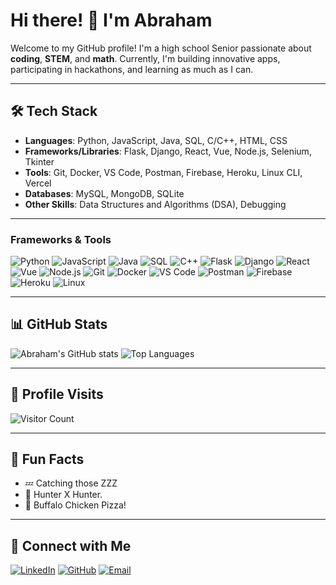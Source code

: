 # Hi there! 👋 I'm Abraham 

Welcome to my GitHub profile! I'm a high school Senior passionate about **coding**, **STEM**, and **math**. Currently, I'm building innovative apps, participating in hackathons, and learning as much as I can.

---

## 🛠️ Tech Stack  
- **Languages**: Python, JavaScript, Java, SQL, C/C++, HTML, CSS  
- **Frameworks/Libraries**: Flask, Django, React, Vue, Node.js, Selenium, Tkinter 
- **Tools**: Git, Docker, VS Code, Postman, Firebase, Heroku, Linux CLI, Vercel  
- **Databases**: MySQL, MongoDB, SQLite  
- **Other Skills**: Data Structures and Algorithms (DSA), Debugging

---

### Frameworks & Tools

![Python](https://img.shields.io/badge/-Python-3776AB?style=for-the-badge&logo=python&logoColor=white)
![JavaScript](https://img.shields.io/badge/-JavaScript-F7DF1E?style=for-the-badge&logo=javascript&logoColor=black)
![Java](https://img.shields.io/badge/-Java-007396?style=for-the-badge&logo=java&logoColor=white)
![SQL](https://img.shields.io/badge/-SQL-4479A1?style=for-the-badge&logo=postgresql&logoColor=white)
![C++](https://img.shields.io/badge/-C++-00599C?style=for-the-badge&logo=cplusplus&logoColor=white)
![Flask](https://img.shields.io/badge/-Flask-000000?style=for-the-badge&logo=flask&logoColor=white)
![Django](https://img.shields.io/badge/-Django-092E20?style=for-the-badge&logo=django&logoColor=white)
![React](https://img.shields.io/badge/-React-61DAFB?style=for-the-badge&logo=react&logoColor=black)
![Vue](https://img.shields.io/badge/-Vue.js-4FC08D?style=for-the-badge&logo=vue.js&logoColor=white)
![Node.js](https://img.shields.io/badge/-Node.js-339933?style=for-the-badge&logo=node.js&logoColor=white)
![Git](https://img.shields.io/badge/-Git-F05032?style=for-the-badge&logo=git&logoColor=white)
![Docker](https://img.shields.io/badge/-Docker-2496ED?style=for-the-badge&logo=docker&logoColor=white)
![VS Code](https://img.shields.io/badge/-VS_Code-007ACC?style=for-the-badge&logo=visual-studio-code&logoColor=white)
![Postman](https://img.shields.io/badge/-Postman-FF6C37?style=for-the-badge&logo=postman&logoColor=white)
![Firebase](https://img.shields.io/badge/-Firebase-FFCA28?style=for-the-badge&logo=firebase&logoColor=black)
![Heroku](https://img.shields.io/badge/-Heroku-430098?style=for-the-badge&logo=heroku&logoColor=white)
![Linux](https://img.shields.io/badge/-Linux-FCC624?style=for-the-badge&logo=linux&logoColor=black)

---

## 📊 GitHub Stats
![Abraham's GitHub stats](https://github-readme-stats.vercel.app/api?username=AbyTed&show_icons=true&theme=radical&hide_border=true&count_private=true)
![Top Languages](https://github-readme-stats.vercel.app/api/top-langs/?username=AbyTed&layout=compact&theme=radical&hide_border=true&langs_count=8&hide=css,scss)

---

## 🎨 Profile Visits

![Visitor Count](https://profile-counter.glitch.me/AbyTed/count.svg)

---
## 🌟 Fun Facts
- 💤 Catching those ZZZ
- 🌌 Hunter X Hunter.
- 🍕 Buffalo Chicken Pizza!

---

## 🤝 Connect with Me
[![LinkedIn](https://img.shields.io/badge/LinkedIn-0077B5?style=flat&logo=linkedin&logoColor=white)](https://www.linkedin.com/in/abraham-t-604b712b5/)
[![GitHub](https://img.shields.io/badge/GitHub-100000?style=flat&logo=github&logoColor=white)](https://github.com/AbyTed)
[![Email](https://img.shields.io/badge/Email-D14836?style=flat&logo=gmail&logoColor=white)](mailto:abrahamg.tadesse@gmail.com)
